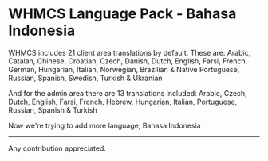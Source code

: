 # WHMCS Language Pack - Bahasa Indonesia

WHMCS includes 21 client area translations by default. These are:
Arabic, Catalan, Chinese, Croatian, Czech, Danish, Dutch, English, Farsi, French, German, Hungarian, Italian, Norwegian, Brazilian & Native Portuguese, Russian, Spanish, Swedish, Turkish & Ukranian

And for the admin area there are 13 translations included:
Arabic, Czech, Dutch, English, Farsi, French, Hebrew, Hungarian, Italian, Portuguese, Russian, Spanish & Turkish

Now we're trying to add more language, Bahasa Indonesia

---

Any contribution appreciated.
